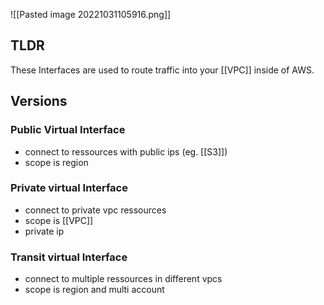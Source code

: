 ![[Pasted image 20221031105916.png]]
## TLDR
These Interfaces are used to route traffic into your [[VPC]] inside of AWS.

## Versions

### Public Virtual Interface
- connect to ressources with public ips (eg. [[S3]])
- scope is region

### Private virtual Interface
- connect to private vpc ressources
- scope is [[VPC]]
- private ip

### Transit virtual Interface
- connect to multiple ressources in different vpcs
- scope is region and multi account
